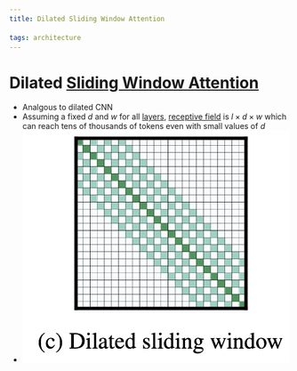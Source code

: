 ```yaml
---
title: Dilated Sliding Window Attention

tags: architecture 
---
```


# Dilated [Sliding Window Attention](Sliding%20Window%20Attention.md)
- Analgous to dilated CNN
- Assuming a fixed $d$ and $w$ for all [layers](Layers.md), [receptive field](Receptive%20field.md) is $l \times d \times w$ which can reach tens of thousands of tokens even with small values of $d$
- ![](assets/Pasted%20image%2020220621181124.png)
















































